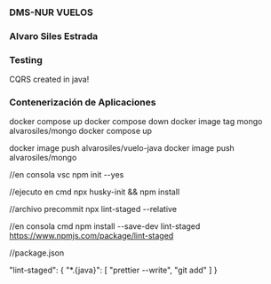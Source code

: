 ### DMS-NUR VUELOS

### Alvaro Siles Estrada

### Testing

CQRS created in java!

### Contenerización de Aplicaciones

docker compose up
docker compose down
docker image tag mongo alvarosiles/mongo
docker compose up


docker image push alvarosiles/vuelo-java
docker image push alvarosiles/mongo


//en consola vsc
npm init --yes

//ejecuto en cmd
npx husky-init && npm install

//archivo precommit
npx lint-staged --relative

//en consola cmd
npm install --save-dev lint-staged
https://www.npmjs.com/package/lint-staged

//package.json

  "lint-staged": {
    "*.{java}": [
      "prettier --write",
      "git add"
    ]
  }